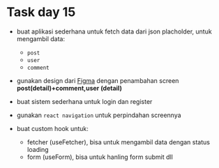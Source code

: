 # Task day 15

* buat aplikasi sederhana untuk fetch data dari json placholder, untuk mengambil data:
    * `post`
    * `user`
    * `comment`
* gunakan design dari [Figma](https://www.figma.com/file/Dvcml2W1qUSmPvh249DEhj/task-10?node-id=0%3A1) dengan penambahan screen **post(detail)+comment,user (detail)**

* buat sistem sederhana untuk login dan register
* gunakan `react navigation` untuk perpindahan screennya
* buat custom hook untuk:
    * fetcher (useFetcher), bisa untuk mengambil data dengan status loading
    * form (useForm), bisa untuk hanling form submit dll